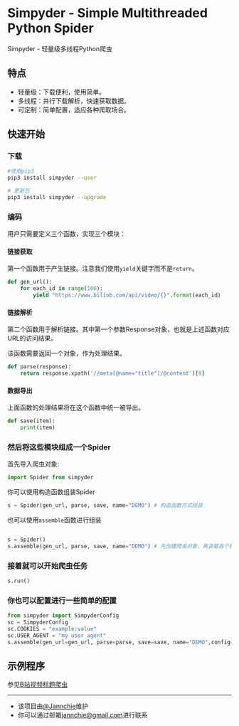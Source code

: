 # Simpyder - **Si**mple **M**ultithreaded **Py**thon Spi**der**

Simpyder - 轻量级多线程Python爬虫

## 特点

- 轻量级：下载便利，使用简单。
- 多线程：并行下载解析，快速获取数据。
- 可定制：简单配置，适应各种爬取场合。
  
## 快速开始

### 下载

```bash
#使用pip3
pip3 install simpyder --user
```

```bash
# 更新包
pip3 install simpyder --upgrade
```

### 编码

用户只需要定义三个函数，实现三个模块：

#### 链接获取

第一个函数用于产生链接。注意我们使用`yield`关键字而不是`return`。

``` python
def gen_url():
    for each_id in range(100):
        yield "https://www.biliob.com/api/video/{}".format(each_id)
```

#### 链接解析

第二个函数用于解析链接。其中第一个参数Response对象，也就是上述函数对应URL的访问结果。

该函数需要返回一个对象，作为处理结果。

``` python
def parse(response):
    return response.xpath('//meta[@name="title"]/@content')[0]
```

#### 数据导出

上面函数的处理结果将在这个函数中统一被导出。

``` python
def save(item):
    print(item)
```

### 然后将这些模块组成一个Spider

首先导入爬虫对象:

``` python
import Spider from simpyder
```

你可以使用构造函数组装Spider

``` python
s = Spider(gen_url, parse, save, name="DEMO") # 构造函数方式组装
```

也可以使用`assemble`函数进行组装

``` python

s = Spider()
s.assemble(gen_url, parse, save, name="DEMO") # 先创建爬虫对象，再装载各个模块
```

### 接着就可以开始爬虫任务

``` python
s.run()
```

### 你也可以配置进行一些简单的配置

``` python
from simpyder import SimpyderConfig
sc = SimpyderConfig
sc.COOKIES = "example:value"
sc.USER_AGENT = "my user agent"
s.assemble(gen_url=gen_url, parse=parse, save=save, name="DEMO",config=sc)
```

## 示例程序

参见[B站视频标题爬虫](./demo/demo.py)

---

- 该项目由[@Jannchie](https://github.com/Jannchie)维护
- 你可以通过邮箱[jannchie@gmail.com](jannchie@gmail.com)进行联系
